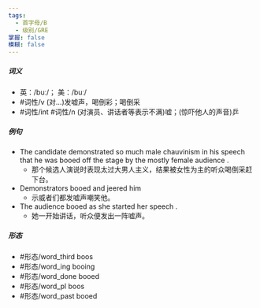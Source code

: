 ```yaml
---
tags:
  - 首字母/B
  - 级别/GRE
掌握: false
模糊: false
---
```

##### 词义
- 英：/buː/； 美：/buː/
- #词性/v  (对…)发嘘声，喝倒彩；喝倒采
- #词性/int #词性/n  (对演员、讲话者等表示不满)嘘；(惊吓他人的声音)乒
##### 例句
- The candidate demonstrated so much male chauvinism in his speech that he was booed off the stage by the mostly female audience .
	- 那个候选人演说时表现太过大男人主义，结果被女性为主的听众喝倒采赶下台。
- Demonstrators booed and jeered him
	- 示威者们都发嘘声嘲笑他。
- The audience booed as she started her speech .
	- 她一开始讲话，听众便发出一阵嘘声。
##### 形态
- #形态/word_third boos
- #形态/word_ing booing
- #形态/word_done booed
- #形态/word_pl boos
- #形态/word_past booed
